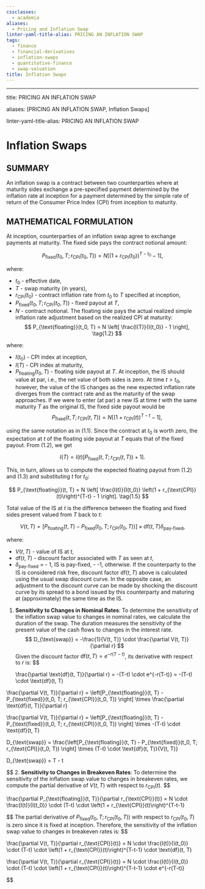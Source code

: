 ```yaml
---
cssclasses:
  - academia
aliases:
  - Pricing and Inflation Swap
linter-yaml-title-alias: PRICING AN INFLATION SWAP
tags:
  - finance
  - financial-derivatives
  - inflation-swaps
  - quantitative-finance
  - swap-valuation
title: Inflation Swaps
---
```


---

title: PRICING AN INFLATION SWAP

aliases: [PRICING AN INFLATION SWAP,  Inflation Swaps]

linter-yaml-title-alias: PRICING AN INFLATION SWAP

# Inflation Swaps
## SUMMARY

An inflation swap is a contract between two counterparties where at maturity sides exchange a pre-specified payment determined by the inflation rate at inception for a payment determined by the simple rate of return of the Consumer Price Index (CPI) from inception to maturity.

## MATHEMATICAL FORMULATION

At inception,  counterparties of an inflation swap agree to exchange payments at maturity. The fixed side pays the contract notional amount:

$$
P_{\text{fixed}}(t_0,      T; r_{\text{CPI}}(t_0,      T)) = N \left[ \left(1 + r_{\text{CPI}}(t_0)\right)^{T-t_0} - 1 \right],      \tag{1.1}
$$

where:

- $t_0$ - effective date,
- $T$ - swap maturity (in years),
- $r_{\text{CPI}}(t_0)$ - contract inflation rate from $t_0$ to $T$ specified at inception,
- $P_{\text{fixed}}(t_0,      T; r_{\text{CPI}}(t_0,      T))$ - fixed payout at $T$,
- $N$ - contract notional.
The floating side pays the actual realized simple inflation rate adjustment based on the realized CPI at maturity:
$$
P_{\text{floating}}(t_0,      T) = N \left[ \frac{I(T)}{I(t_0)} - 1 \right],      \tag{1.2}
$$

where:

- $I(t_0)$ - CPI index at inception,
- $I(T)$ - CPI index at maturity,
- $P_{\text{floating}}(t_0,      T)$ - floating side payout at $T$.
At inception,  the IS should value at par,  i.e.,  the net value of both sides is zero. At time $t > t_0$,  however,  the value of the IS changes as the new expected inflation rate diverges from the contract rate and as the maturity of the swap approaches. If we were to enter (at par) a new IS at time $t$ with the same maturity $T$ as the original IS,  the fixed side payout would be
$$
P_{\text{fixed}}(t,      T; r_{\text{CPI}}(t,      T)) = N \left[ \left(1 + r_{\text{CPI}}(t)\right)^{T-t} - 1 \right],      \tag{1.3}
$$

using the same notation as in (1.1). Since the contract at $t_0$ is worth zero,  the expectation at $t$ of the floating side payout at $T$ equals that of the fixed payout. From (1.2),  we get

$$
I(T) = I(t) \left[ P_{\text{fixed}}(t,      T; r_{\text{CPI}}(t,      T)) + 1 \right]. \tag{1.4}
$$

This,  in turn,  allows us to compute the expected floating payout from (1.2) and (1.3) and substituting $t$ for $t_0$:

$$
P_{\text{floating}}(t,      T) = N \left[ \frac{I(t)}{I(t_0)} \left(1 + r_{\text{CPI}}(t)\right)^{T-t} - 1 \right]. \tag{1.5}
$$

Total value of the IS at $t$ is the difference between the floating and fixed sides present valued from $T$ back to $t$:

$$
V(t,      T) = \left[ P_{\text{floating}}(t,      T) - P_{\text{fixed}}(t_0,      T; r_{\text{CPI}}(t_0,      T)) \right] \times \text{df}(t,      T)\delta_{\text{pay-fixed}},     
\tag{1.6}
$$

where:

- $V(t,      T)$ - value of IS at $t$,
- $\text{df}(t,      T)$ - discount factor associated with $T$ as seen at $t$,
- $\delta_{\text{pay-fixed}}$ =
		- 1,  IS is pay-fixed,
		- -1,  otherwise.
If the counterparty to the IS is considered risk free,  discount factor $\text{df}(t,      T)$ above is calculated using the usual swap discount curve. In the opposite case,  an adjustment to the discount curve can be made by shocking the discount curve by its spread to a bond issued by this counterparty and maturing at (approximately) the same time as the IS.
1. **Sensitivity to Changes in Nominal Rates**:
   To determine the sensitivity of the inflation swap value to changes in nominal rates,  we calculate the duration of the swap. The duration measures the sensitivity of the present value of the cash flows to changes in the interest rate.
   $$
   D_{\text{swap}} = -\frac{1}{V(t,      T)} \cdot \frac{\partial V(t,      T)}{\partial r}
  $$
   Given the discount factor $\text{df}(t,      T) = e^{-r(T-t)}$,      its derivative with respect to $r$ is:
   $$

   \frac{\partial \text{df}(t,  T)}{\partial r} = -(T-t) \cdot e^{-r(T-t)} = -(T-t) \cdot \text{df}(t,  T)

  $$
   $$

   \frac{\partial V(t,  T)}{\partial r} = \left[P_{\text{floating}}(t,  T) - P_{\text{fixed}}(t_0,  T; r_{\text{CPI}}(t_0,  T)) \right] \times \frac{\partial \text{df}(t,  T)}{\partial r}

  $$
   $$

   \frac{\partial V(t,  T)}{\partial r} = \left[P_{\text{floating}}(t,  T) - P_{\text{fixed}}(t_0,  T; r_{\text{CPI}}(t_0,  T)) \right] \times -(T-t) \cdot \text{df}(t,  T)

  $$
   $$

   D_{\text{swap}} = \frac{\left[P_{\text{floating}}(t,  T) - P_{\text{fixed}}(t_0,  T; r_{\text{CPI}}(t_0,  T)) \right] \times (T-t) \cdot \text{df}(t,  T)}{V(t,  T)}

  $$
   $$

   D_{\text{swap}} = T - t

  $$
2. **Sensitivity to Changes in Breakeven Rates**:
   To determine the sensitivity of the inflation swap value to changes in breakeven rates,      we compute the partial derivative of $V(t,      T)$ with respect to $r_{\text{CPI}}(t)$.
   $$

   \frac{\partial P_{\text{floating}}(t,  T)}{\partial r_{\text{CPI}}(t)} = N \cdot \frac{I(t)}{I(t_0)} \cdot (T-t) \cdot \left(1 + r_{\text{CPI}}(t)\right)^{T-t-1}

  $$
   The partial derivative of $P_{\text{fixed}}(t_0,      T; r_{\text{CPI}}(t_0,      T))$ with respect to $r_{\text{CPI}}(t_0,      T)$ is zero since it is fixed at inception.
   Therefore,      the sensitivity of the inflation swap value to changes in breakeven rates is:
   $$

   \frac{\partial V(t,  T)}{\partial r_{\text{CPI}}(t)} = N \cdot \frac{I(t)}{I(t_0)} \cdot (T-t) \cdot \left(1 + r_{\text{CPI}}(t)\right)^{T-t-1} \cdot \text{df}(t,  T)

  $$
   $$

   \frac{\partial V(t,  T)}{\partial r_{\text{CPI}}(t)} = N \cdot \frac{I(t)}{I(t_0)} \cdot (T-t) \cdot \left(1 + r_{\text{CPI}}(t)\right)^{T-t-1} \cdot e^{-r(T-t)}

  $$
  $$
$$

